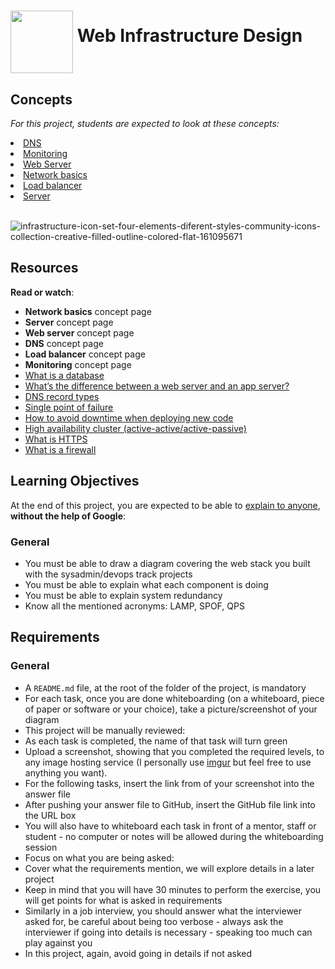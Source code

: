 # <a href="url"><img src="https://user-images.githubusercontent.com/90220978/157567093-c8332dce-829b-4c77-a1a9-81821c3b9b71.jpg" align="middle" width="100" height="100"></a> Web Infrastructure Design

<h2>Concepts</h2>
<div class="panel panel-default">
    <div class="panel-body">
      <p>
        <em>For this project, students are expected to look at these concepts:</em>
      </p>

<li>
            <a href="https://intranet.hbtn.io/concepts/12">DNS</a>
          </li>
<li>
            <a href="https://intranet.hbtn.io/concepts/13">Monitoring</a>
          </li>
<li>
            <a href="https://intranet.hbtn.io/concepts/17">Web Server</a>
          </li>
<li>
            <a href="https://intranet.hbtn.io/concepts/33">Network basics</a>
          </li>
<li>
            <a href="https://intranet.hbtn.io/concepts/46">Load balancer</a>
          </li>
<li>
            <a href="https://intranet.hbtn.io/concepts/67">Server</a>
          </li>

  </div>
<br>

![infrastructure-icon-set-four-elements-diferent-styles-community-icons-collection-creative-filled-outline-colored-flat-161095671](https://user-images.githubusercontent.com/90220978/157567610-7c177ad8-32af-4481-8f20-6f44f980c0bd.jpg)

<h2>Resources</h2>

<p><strong>Read or watch</strong>:</p>

<ul>
<li><strong>Network basics</strong> concept page</li>
<li><strong>Server</strong> concept page</li>
<li><strong>Web server</strong> concept page</li>
<li><strong>DNS</strong> concept page</li>
<li><strong>Load balancer</strong> concept page</li>
<li><strong>Monitoring</strong> concept page</li>
<li><a href="https://www.techtarget.com/searchdatamanagement/definition/database" title="What is a database" target="_blank">What is a database</a> </li>
<li><a href="https://www.youtube.com/watch?v=S97eKyv2b9M" title="What's the difference between a web server and an app server?" target="_blank">What’s the difference between a web server and an app server?</a></li>
<li><a href="https://pressable.com/?s=DNS&post_type=knowledgebase" title="DNS record types" target="_blank">DNS record types</a> </li>
<li><a href="https://en.wikipedia.org/wiki/Single_point_of_failure" title="Single point of failure" target="_blank">Single point of failure</a> </li>
<li><a href="https://softwareengineering.stackexchange.com/questions/35063/how-do-you-update-your-production-codebase-database-schema-without-causing-downt#answers-header" title="How to avoid downtime when deploying new code" target="_blank">How to avoid downtime when deploying new code</a> </li>
<li><a href="https://docs.oracle.com/cd/E17904_01/core.1111/e10106/intro.htm#ASHIA714" title="High availability cluster (active-active/active-passive)" target="_blank">High availability cluster (active-active/active-passive)</a> </li>
<li><a href="https://www.instantssl.com/http-vs-https" title="What is HTTPS" target="_blank">What is HTTPS</a> </li>
<li><a href="https://www.webopedia.com/definitions/firewall/" title="What is a firewall" target="_blank">What is a firewall</a> </li>
</ul>

<h2>Learning Objectives</h2>

<p>At the end of this project, you are expected to be able to <a href="/rltoken/Dvn7v5U404zIccrJ_jDevg" title="explain to anyone" target="_blank">explain to anyone</a>, <strong>without the help of Google</strong>:</p>

<h3>General</h3>

<ul>
<li>You must be able to draw a diagram covering the web stack you built with the sysadmin/devops track projects</li>
<li>You must be able to explain what each component is doing</li>
<li>You must be able to explain system redundancy</li>
<li>Know all the mentioned acronyms: LAMP, SPOF, QPS</li>
</ul>

<h2>Requirements</h2>

<h3>General</h3>

<ul>
<li>A <code>README.md</code> file, at the root of the folder of the project, is mandatory</li>
<li>For each task, once you are done whiteboarding (on a whiteboard, piece of paper or software or your choice), take a picture/screenshot of your diagram</li>
<li>This project will be manually reviewed:</li>
<li>As each task is completed, the name of that task will turn green</li>
<li>Upload a screenshot, showing that you completed the required levels, to any image hosting service (I personally use <a href="/rltoken/QorG0rvw1PzqWBVrqWW6Sg" title="imgur" target="_blank">imgur</a> but feel free to use anything you want). </li>
<li>For the following tasks, insert the link from of your screenshot into the answer file </li>
<li>After pushing your answer file to GitHub, insert the GitHub file link into the URL box</li>
<li>You will also have to whiteboard each task in front of a mentor, staff or student - no computer or notes will be allowed during the whiteboarding session</li>
<li>Focus on what you are being asked: </li>
<li>Cover what the requirements mention, we will explore details in a later project</li>
<li>Keep in mind that you will have 30 minutes to perform the exercise, you will get points for what is asked in requirements</li>
<li>Similarly in a job interview, you should answer what the interviewer asked for, be careful about being too verbose - always ask the interviewer if going into details is necessary - speaking too much can play against you</li>
<li>In this project, again, avoid going in details if not asked</li>
</ul>

</div>
